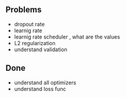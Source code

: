 ## Problems

- dropout rate
- learnig rate
- learnig rate scheduler , what are the values
- L2 regularization
- understand validation


## Done

- understand all optimizers
- understand loss func 
